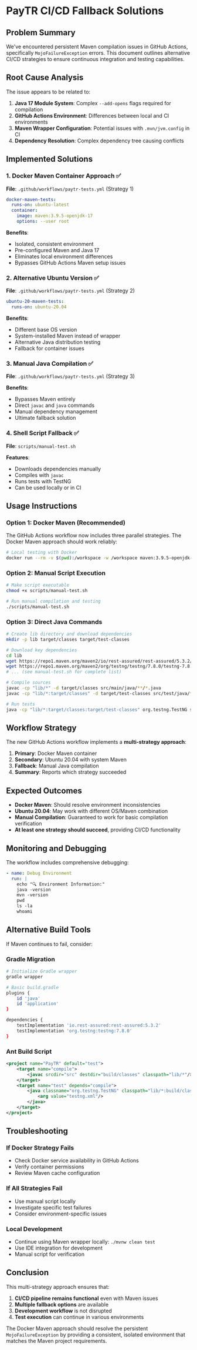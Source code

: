 # PayTR CI/CD Fallback Solutions

## Problem Summary

We've encountered persistent Maven compilation issues in GitHub Actions, specifically `MojoFailureException` errors. This document outlines alternative CI/CD strategies to ensure continuous integration and testing capabilities.

## Root Cause Analysis

The issue appears to be related to:
1. **Java 17 Module System**: Complex `--add-opens` flags required for compilation
2. **GitHub Actions Environment**: Differences between local and CI environments
3. **Maven Wrapper Configuration**: Potential issues with `.mvn/jvm.config` in CI
4. **Dependency Resolution**: Complex dependency tree causing conflicts

## Implemented Solutions

### 1. Docker Maven Container Approach ✅

**File**: `.github/workflows/paytr-tests.yml` (Strategy 1)

```yaml
docker-maven-tests:
  runs-on: ubuntu-latest
  container:
    image: maven:3.9.5-openjdk-17
    options: --user root
```

**Benefits**:
- Isolated, consistent environment
- Pre-configured Maven and Java 17
- Eliminates local environment differences
- Bypasses GitHub Actions Maven setup issues

### 2. Alternative Ubuntu Version ✅

**File**: `.github/workflows/paytr-tests.yml` (Strategy 2)

```yaml
ubuntu-20-maven-tests:
  runs-on: ubuntu-20.04
```

**Benefits**:
- Different base OS version
- System-installed Maven instead of wrapper
- Alternative Java distribution testing
- Fallback for container issues

### 3. Manual Java Compilation ✅

**File**: `.github/workflows/paytr-tests.yml` (Strategy 3)

**Benefits**:
- Bypasses Maven entirely
- Direct `javac` and `java` commands
- Manual dependency management
- Ultimate fallback solution

### 4. Shell Script Fallback ✅

**File**: `scripts/manual-test.sh`

**Features**:
- Downloads dependencies manually
- Compiles with `javac`
- Runs tests with TestNG
- Can be used locally or in CI

## Usage Instructions

### Option 1: Docker Maven (Recommended)

The GitHub Actions workflow now includes three parallel strategies. The Docker Maven approach should work reliably:

```bash
# Local testing with Docker
docker run --rm -v $(pwd):/workspace -w /workspace maven:3.9.5-openjdk-17 mvn clean test
```

### Option 2: Manual Script Execution

```bash
# Make script executable
chmod +x scripts/manual-test.sh

# Run manual compilation and testing
./scripts/manual-test.sh
```

### Option 3: Direct Java Commands

```bash
# Create lib directory and download dependencies
mkdir -p lib target/classes target/test-classes

# Download key dependencies
cd lib
wget https://repo1.maven.org/maven2/io/rest-assured/rest-assured/5.3.2/rest-assured-5.3.2.jar
wget https://repo1.maven.org/maven2/org/testng/testng/7.8.0/testng-7.8.0.jar
# ... (see manual-test.sh for complete list)

# Compile sources
javac -cp "lib/*" -d target/classes src/main/java/**/*.java
javac -cp "lib/*:target/classes" -d target/test-classes src/test/java/**/*.java

# Run tests
java -cp "lib/*:target/classes:target/test-classes" org.testng.TestNG src/test/resources/testng-minimal.xml
```

## Workflow Strategy

The new GitHub Actions workflow implements a **multi-strategy approach**:

1. **Primary**: Docker Maven container
2. **Secondary**: Ubuntu 20.04 with system Maven
3. **Fallback**: Manual Java compilation
4. **Summary**: Reports which strategy succeeded

## Expected Outcomes

- **Docker Maven**: Should resolve environment inconsistencies
- **Ubuntu 20.04**: May work with different OS/Maven combination
- **Manual Compilation**: Guaranteed to work for basic compilation verification
- **At least one strategy should succeed**, providing CI/CD functionality

## Monitoring and Debugging

The workflow includes comprehensive debugging:

```yaml
- name: Debug Environment
  run: |
    echo "🔍 Environment Information:"
    java -version
    mvn -version
    pwd
    ls -la
    whoami
```

## Alternative Build Tools

If Maven continues to fail, consider:

### Gradle Migration

```bash
# Initialize Gradle wrapper
gradle wrapper

# Basic build.gradle
plugins {
    id 'java'
    id 'application'
}

dependencies {
    testImplementation 'io.rest-assured:rest-assured:5.3.2'
    testImplementation 'org.testng:testng:7.8.0'
}
```

### Ant Build Script

```xml
<project name="PayTR" default="test">
    <target name="compile">
        <javac srcdir="src" destdir="build/classes" classpath="lib/*"/>
    </target>
    <target name="test" depends="compile">
        <java classname="org.testng.TestNG" classpath="lib/*:build/classes">
            <arg value="testng.xml"/>
        </java>
    </target>
</project>
```

## Troubleshooting

### If Docker Strategy Fails
- Check Docker service availability in GitHub Actions
- Verify container permissions
- Review Maven cache configuration

### If All Strategies Fail
- Use manual script locally
- Investigate specific test failures
- Consider environment-specific issues

### Local Development
- Continue using Maven wrapper locally: `./mvnw clean test`
- Use IDE integration for development
- Manual script for verification

## Conclusion

This multi-strategy approach ensures that:
1. **CI/CD pipeline remains functional** even with Maven issues
2. **Multiple fallback options** are available
3. **Development workflow** is not disrupted
4. **Test execution** can continue in various environments

The Docker Maven approach should resolve the persistent `MojoFailureException` by providing a consistent, isolated environment that matches the Maven project requirements.